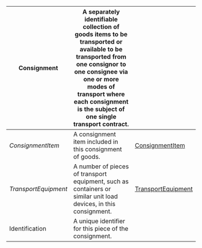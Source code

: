 | **Consignment** | A separately identifiable collection of goods items to be transported or available to be transported from one consignor to one consignee via one or more modes of transport where each consignment is the subject of one single transport contract. | |
| -------- | --------- | -------- |
| *ConsignmentItem* | A consignment item included in this consignment of goods. | [ConsignmentItem](#consignmentitem) |
| *TransportEquipment* | A number of pieces of transport equipment, such as containers or similar unit load devices, in this consignment. | [TransportEquipment](#transportequipment) |
| Identification | A unique identifier for this piece of the consignment. | |
